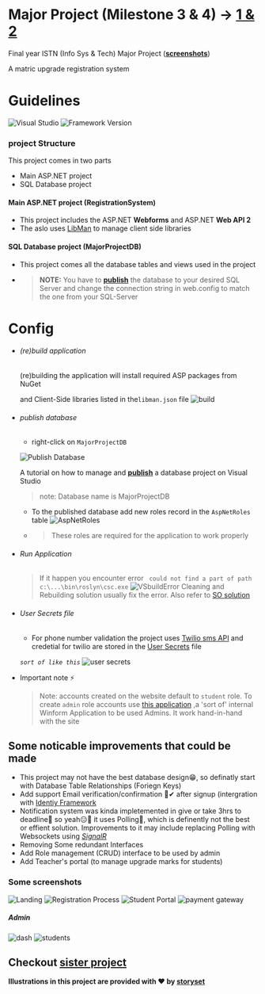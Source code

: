 # Major Project (Milestone 3 & 4) -> [1 & 2](https://github.com/MpiloNtombela/MajorProject-Admin-FES)

Final year ISTN (Info Sys & Tech) Major Project ([**screenshots**](#some-screenshots))

A matric upgrade registration system

# Guidelines
 ![Visual Studio](https://img.shields.io/badge/Visual%20Studio-2019%7C2022-purple)
 ![Framework Version](https://img.shields.io/badge/.Net%20Framework-4.8-blue)

### project Structure

This project comes in two parts

- Main ASP.NET project
- SQL Database project

#### Main ASP.NET project (RegistrationSystem)

- This project includes the ASP.NET **Webforms** and ASP.NET **Web API 2**
- The aslo uses [LibMan](https://devblogs.microsoft.com/dotnet/library-manager-client-side-content-manager-for-web-apps/) to manage client side libraries

#### SQL Database project (MajorProjectDB)

- This project comes all the database tables and views used in the project
- > **NOTE:** You have to **[publish](https://medium.com/hitachisolutions-braintrust/create-your-first-visual-studio-database-project-e6c22e45145b)** the database to your desired SQL Server and change the connection string in web.config to match the one from your SQL-Server

# Config

- ###### (re)build application
  
  (re)building the application will install required ASP packages from NuGet
  
  and Client-Side libraries listed in the``libman.json`` file
  ![build](https://user-images.githubusercontent.com/72506370/147420060-3b16d942-6058-4858-b4b4-0c67ac33dcb2.png)

- ###### publish database
  
  - right-click on ``MajorProjectDB``
  
  ![Publish Database](https://user-images.githubusercontent.com/72506370/147419837-55412f6e-7593-4afa-a5e7-e9ab827cd2e9.jpg)
  
    A tutorial on how to manage and **[publish](https://medium.com/hitachisolutions-braintrust/create-your-first-visual-studio-database-project-e6c22e45145b)** a database project on Visual Studio
  
  > note: Database name is MajorProjectDB
  
  - To the published database add new roles record in the ``AspNetRoles`` table
    ![AspNetRoles](https://user-images.githubusercontent.com/72506370/147420553-c942b6ca-a6c6-4a49-a48d-fd3596b32eeb.png)
  
  - > These roles are required for the application to work properly

- ###### Run Application
  
  > If it happen you encounter error `` could not find a part of path c:\...\bin\roslyn\csc.exe``
  > ![VSbuildError](https://user-images.githubusercontent.com/72506370/147419914-58f73534-83cd-4460-a9bf-bf6f1b6472fd.png)
  > Cleaning and Rebuilding solution usually fix the error. Also refer to [SO solution](https://stackoverflow.com/questions/32780315/could-not-find-a-part-of-the-path-bin-roslyn-csc-exe)

- ###### User Secrets file
  
  - For phone number validation the project uses [Twilio sms API](https://www.twilio.com/sms) and credetial for twilio are stored in the [User Secrets](https://docs.microsoft.com/en-us/aspnet/core/security/app-secrets?view=aspnetcore-6.0&tabs=windows#manage-user-secrets-with-visual-studio) file
  
  *`sort of like this`*
  ![user secrets](https://user-images.githubusercontent.com/72506370/143964980-dfce0383-a1e9-45bd-b7d9-d506ab208e3f.png)

- Important note ⚡
  
  > Note: accounts created on the website default to `student` role. To create `admin` role accounts use [this application](https://github.com/MpiloNtombela/MajorProject-Admin-FES) ,a 'sort of' internal Winform Application to be used Admins. It work hand-in-hand with the site

## Some noticable improvements that could be made

- This project may not have the best database design😁, so definatly start with Database Table Relationships (Foriegn Keys)
- Add support Email verification/confirmation 📧✔ after signup (intergration with [Identiy Framework](https://docs.microsoft.com/en-us/aspnet/web-forms/overview/security/create-a-secure-aspnet-web-forms-app-with-user-registration-email-confirmation-and-password-reset)
- Notification system was kinda impletemented in give or take 3hrs to deadline🤧 so yeah😑😬 it uses Polling🥵, which is definently not the best or effient solution. Improvements to it may include replacing Polling with Websockets using *[SignalR](https://dotnet.microsoft.com/apps/aspnet/signalr)*
- Removing Some redundant Interfaces
- Add Role management (CRUD) interface to be used by admin
- Add Teacher's portal (to manage upgrade marks for students)


### Some screenshots

![Landing](https://user-images.githubusercontent.com/72506370/147422999-c9f1fdd4-ba52-470f-8f9a-e1c4c958d726.png)
![Registration Process](https://user-images.githubusercontent.com/72506370/147423028-2228c2b7-110f-4638-a129-a167e129301c.png)
![Student Portal](https://user-images.githubusercontent.com/72506370/147423054-e42fc809-7fbe-4d47-8a08-e448b60d5eb3.png)
![payment gateway](https://user-images.githubusercontent.com/72506370/147423196-ebfc88f4-7be9-4aa5-bd2e-5ada9502a2db.png)


##### Admin

![dash](https://user-images.githubusercontent.com/72506370/147423133-2dd0a1a7-6973-4464-99b7-948af9258741.png)
![students](https://user-images.githubusercontent.com/72506370/147423135-b07e95be-9b57-443a-8877-23b5adb00149.png)

**Checkout [sister project](https://github.com/MpiloNtombela/MajorProject-Admin-FES)**
---
**Illustrations in this project are provided with ❤ by [storyset](https://storyset.com/)**

